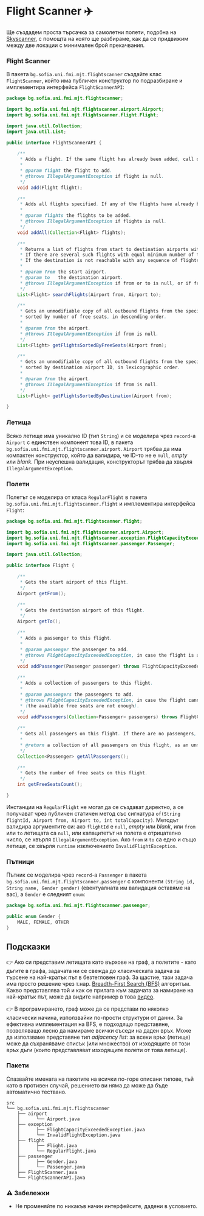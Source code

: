 # Flight Scanner :airplane:

Ще създадем проста търсачка за самолетни полети, подобна на [Skyscanner](https://www.skyscanner.net), с помощта на която ще разбираме, как да се придвижим между две локации с минимален брой прекачвания.

### Flight Scanner

В пакета `bg.sofia.uni.fmi.mjt.flightscanner` създайте клас `FlightScanner`, който има публичен конструктор по подразбиране и имплементира интерфейса `FlightScannerAPI`:

```java
package bg.sofia.uni.fmi.mjt.flightscanner;

import bg.sofia.uni.fmi.mjt.flightscanner.airport.Airport;
import bg.sofia.uni.fmi.mjt.flightscanner.flight.Flight;

import java.util.Collection;
import java.util.List;

public interface FlightScannerAPI {

    /**
     * Adds a flight. If the same flight has already been added, call does nothing.
     *
     * @param flight the flight to add.
     * @throws IllegalArgumentException if flight is null.
     */
    void add(Flight flight);

    /**
     * Adds all flights specified. If any of the flights have already been added, those are ignored.
     *
     * @param flights the flights to be added.
     * @throws IllegalArgumentException if flights is null.
     */
    void addAll(Collection<Flight> flights);

    /**
     * Returns a list of flights from start to destination airports with minimum number of transfers.
     * If there are several such flights with equal minimum number of transfers, returns any of them.
     * If the destination is not reachable with any sequence of flights from the start airport, returns an empty list.
     *
     * @param from the start airport.
     * @param to   the destination airport.
     * @throws IllegalArgumentException if from or to is null, or if from and to are one and the same airport.
     */
    List<Flight> searchFlights(Airport from, Airport to);

    /**
     * Gets an unmodifiable copy of all outbound flights from the specified airport,
     * sorted by number of free seats, in descending order.
     *
     * @param from the airport.
     * @throws IllegalArgumentException if from is null.
     */
    List<Flight> getFlightsSortedByFreeSeats(Airport from);

    /**
     * Gets an unmodifiable copy of all outbound flights from the specified airport,
     * sorted by destination airport ID, in lexicographic order.
     *
     * @param from the airport.
     * @throws IllegalArgumentException if from is null.
     */
    List<Flight> getFlightsSortedByDestination(Airport from);

}
```

### Летища

Всяко летище има уникално ID (тип `String`) и се моделира чрез `record`-a `Airport` с единствен компонент това ID, в пакета `bg.sofia.uni.fmi.mjt.flightscanner.airport`.  `Airport` трябва да има компактен конструктор, който да валидира, че  ID-то не е `null`, *empty* или *blank*. При неуспешна валидация, конструкторът трябва да хвърля `IllegalArgumentException`.

### Полети

Полетът се моделира от класа `RegularFlight` в пакета `bg.sofia.uni.fmi.mjt.flightscanner.flight` и имплементира интерфейса `Flight`:

```java
package bg.sofia.uni.fmi.mjt.flightscanner.flight;

import bg.sofia.uni.fmi.mjt.flightscanner.airport.Airport;
import bg.sofia.uni.fmi.mjt.flightscanner.exception.FlightCapacityExceededException;
import bg.sofia.uni.fmi.mjt.flightscanner.passenger.Passenger;

import java.util.Collection;

public interface Flight {

    /**
     * Gets the start airport of this flight.
     */
    Airport getFrom();

    /**
     * Gets the destination airport of this flight.
     */
    Airport getTo();

    /**
     * Adds a passenger to this flight.
     *
     * @param passenger the passenger to add.
     * @throws FlightCapacityExceededException, in case the flight is already fully booked (there are no free seats).
     */
    void addPassenger(Passenger passenger) throws FlightCapacityExceededException;

    /**
     * Adds a collection of passengers to this flight.
     *
     * @param passengers the passengers to add.
     * @throws FlightCapacityExceededException, in case the flight cannot accommodate that many passengers
     * (the available free seats are not enough).
     */
    void addPassengers(Collection<Passenger> passengers) throws FlightCapacityExceededException;

    /**
     * Gets all passengers on this flight. If there are no passengers, returns an empty list.
     *
     * @return a collection of all passengers on this flight, as an unmodifiable copy.
     */
    Collection<Passenger> getAllPassengers();

    /**
     * Gets the number of free seats on this flight.
     */
    int getFreeSeatsCount();

}
```

Инстанции на `RegularFlight` не могат да се създават директно, а се получават чрез публичен статичен метод със сигнатура `of(String flightId, Airport from, Airport to, int totalCapacity)`. Методът валидира аргументите си: ако `flightId` е `null`, *empty* или *blank*, или `from` или `to` летищата са `null`, или капацитетът на полета е отрицателно число, се хвърля `IllegalArgumentException`. Ако `from` и `to` са едно и също летище, се хвърля `runtime` изключението `InvalidFlightException`.

### Пътници

Пътник се моделира чрез `record`-a `Passenger` в пакета `bg.sofia.uni.fmi.mjt.flightscanner.passenger` с компоненти `(String id, String name, Gender gender)` (евентуалната им валидация оставяме на вас), а `Gender` е следният `enum`:

```java
package bg.sofia.uni.fmi.mjt.flightscanner.passenger;

public enum Gender {
    MALE, FEMALE, OTHER
}
```

## Подсказки

:point_right: Ако си представим летищата като върхове на граф, а полетите - като дъгите в графа, задачата ни се свежда до класическата задача за търсене на най-кратък път в безтегловен граф. За щастие, тази задача има просто решение чрез т.нар. [Breadth-First Search (BFS)](https://en.wikipedia.org/wiki/Breadth-first_search) алгоритъм. Какво представлява той и как се прилага към задачата за намиране на най-кратък път, може да видите например в това [видео](https://www.youtube.com/watch?v=oDqjPvD54Ss).

:point_right: В програмирането, граф може да се представи по няколко класически начина, използвайки по-прости структури от данни. За ефективна имплементация на BFS, е подходящо представяне, позволяващо лесно да намираме всички съседи на даден връх. Може да използваме представяне тип *adjacency list*: за всеки връх (летище) може да съхраняваме списък (или множество) от изходящите от този връх дъги (които представляват изходящите полети от това летище).

### Пакети

Спазвайте имената на пакетите на всички по-горе описани типове, тъй като в противен случай, решението ви няма да може да бъде автоматично тествано.

```
src
└── bg.sofia.uni.fmi.mjt.flightscanner
    ├── airport
    │      └── Airport.java
    ├── exception
    │      ├── FlightCapacityExceededException.java
    │      └── InvalidFlightException.java
    ├── flight
    │      ├── Flight.java
    │      └── RegularFlight.java
    ├── passenger
    │      ├── Gender.java
    │      └── Passenger.java
    ├── FlightScanner.java
    └── FlightScannerAPI.java
```

### :warning: Забележки

- Не променяйте по никакъв начин интерфейсите, дадени в условието.
